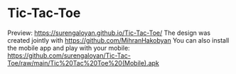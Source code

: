 # Tic-Tac-Toe
Preview: https://surengaloyan.github.io/Tic-Tac-Toe/
The design was created jointly with https://github.com/MihranHakobyan
You can also install the mobile app and play with your mobile: https://github.com/surengaloyan/Tic-Tac-Toe/raw/main/Tic%20Tac%20Toe%20(Mobile).apk 
